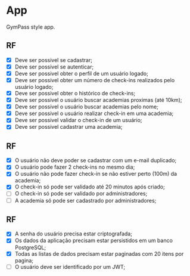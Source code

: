 # App

GymPass style app.

## RF

- [x] Deve ser possivel se cadastrar;
- [x] Deve ser possivel se autenticar;
- [x] Deve ser possivel obter o perfil de um usuário logado;
- [x] Deve ser possivel obter um número de check-ins realizados pelo usuário logado;
- [x] Deve ser possivel obter o histórico de check-ins;
- [x] Deve ser possivel o usuário buscar academias proximas (até 10km);
- [x] Deve ser possivel o usuário buscar academias pelo nome;
- [x] Deve ser possivel o usuário realizar check-in em uma academia;
- [x] Deve ser possivel validar o check-in de um usuário;
- [x] Deve ser possivel cadastrar uma academia;

## RF

- [x] O usuário não deve poder se cadastrar com um e-mail duplicado;
- [x] O usuário pode fazer 2 check-ins no mesmo dia;
- [x] O usuário não pode fazer check-in se não estiver perto (100m) da academia;
- [x] O check-in só pode ser validado até 20 minutos após criado;
- [ ] O check-in só pode ser validado por administradores;
- [ ] A academia só pode ser cadastrado por administradores;

## RF

- [x] A senha do usuário precisa estar criptografada;
- [x] Os dados da aplicação precisam estar persistidos em um banco PostgreSQL;
- [x] Todas as listas de dados precisam estar paginadas com 20 itens por pagina;
- [ ] O usuário deve ser identificado por um JWT;
